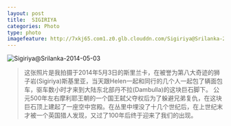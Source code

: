 ```yaml
---
layout: post
title:  SIGIRIYA
categories: Photo
type: photo
imagefeature: http://7xkj65.com1.z0.glb.clouddn.com/Sigiriya@Srilanka-2014-05-03?imageMogr2/thumbnail/!30p
---
```


![Sigiriya@Srilanka-2014-05-03](http://7xkj65.com1.z0.glb.clouddn.com/Sigiriya@Srilanka-2014-05-03)

> 这张照片是我拍摄于2014年5月3日的斯里兰卡，在被誉为第八大奇迹的狮子岩(Sigiriya)斯基里亚，当天跟Helen一起和同行的几个人一起包了辆面包车，驱车数小时才来到大陆东北部丹不拉(Dambulla)的这块巨石脚下。
> 公元500年左右摩利耶王朝的一个国王弑父夺权后为了躲避兄弟复仇，在这块巨石顶上建起了一座空中宫殿。在丛里中埋没了十几个世纪后，在上世纪末才被一个英国猎人发现，又过了100年后终于迎来了我们的出现。